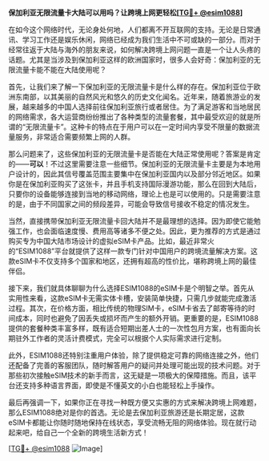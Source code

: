 **保加利亚无限流量卡大陆可以用吗？让跨境上网更轻松[[TG💪+ @esim1088](https://t.me/s/esim1088)]**

在如今这个网络时代，无论身处何地，人们都离不开互联网的支持。无论是日常通讯、学习工作还是娱乐休闲，网络已经成为我们生活中不可或缺的一部分。而对于经常往返于大陆与海外的朋友来说，如何解决跨境上网问题一直是一个让人头疼的话题。尤其是当涉及到保加利亚这样的欧洲国家时，很多人会好奇：保加利亚的无限流量卡能不能在大陆使用呢？

首先，让我们来了解一下保加利亚的无限流量卡是什么样的存在。保加利亚位于欧洲东南部，以其美丽的自然风光和悠久的历史文化闻名。近年来，随着旅游业的发展，越来越多的中国人选择前往保加利亚旅行或者居住。为了满足游客和当地居民的网络需求，各大运营商纷纷推出了各种类型的流量套餐，其中最受欢迎的就是所谓的“无限流量卡”。这种卡的特点在于用户可以在一定时间内享受不限量的数据流量服务，非常适合需要频繁上网的人群。

那么问题来了，这些保加利亚的无限流量卡是否能在大陆正常使用呢？答案是肯定的——**可以**！不过这里需要注意一些细节。保加利亚的无限流量卡主要是为本地用户设计的，因此其信号覆盖范围主要集中在保加利亚国内以及部分邻近地区。如果你是在保加利亚购买了这张卡，并且手机支持国际漫游功能，那么在回到大陆后，只要你的设备能够连接到当地的移动网络，理论上也是可以使用的。只是需要注意的是，由于不同国家之间的频段差异，可能会导致信号接收不稳定的情况发生。

当然，直接携带保加利亚无限流量卡回大陆并不是最理想的选择。因为即使它能勉强工作，也会面临速度慢、费用高等诸多不便之处。因此，更为推荐的方式是通过购买专为中国大陆市场设计的虚拟eSIM卡产品。比如，最近非常火的“ESIM1088”平台就提供了这样一款专门针对中国用户的跨境流量解决方案。这款eSIM卡不仅支持多个国家和地区，还拥有超高的性价比，堪称跨境上网的最佳伴侣。

接下来，我们就具体聊聊为什么选择ESIM1088的eSIM卡是个明智之举。首先从实用性来看，这款eSIM卡无需实体卡槽，安装简单快捷，只需几步就能完成激活过程。其次，在价格方面，相比传统的物理SIM卡，eSIM卡省去了邮寄等待的时间成本，同时也避免了因丢失或损坏而产生的额外开销。更重要的是，ESIM1088提供的套餐种类丰富多样，既有适合短期出差人士的一次性包月方案，也有面向长期驻外工作者的灵活计费模式，完全可以根据个人实际需求进行定制。

此外，ESIM1088还特别注重用户体验，除了提供稳定可靠的网络连接之外，他们还配备了完善的客服团队，随时解答用户的疑问并处理可能出现的技术问题。对于那些初次接触eSIM技术的新手而言，这无疑是一项极大的保障措施。而且，该平台还支持多种语言界面，即使是不懂英文的小白也能轻松上手操作。

最后再强调一下，如果你正在寻找一种既方便又实惠的方式来解决跨境上网难题，那么ESIM1088绝对是你的首选。无论是去保加利亚旅游还是长期定居，这款eSIM卡都能让你随时随地保持在线状态，享受流畅无阻的网络体验。现在就行动起来吧，给自己一个全新的跨境生活新方式！

[[TG💪+ @esim1088](https://t.me/s/esim1088) ![Image](https://i.postimg.cc/4NQfJmqS/Snipaste-2025-05-13-00-14-12.png)]